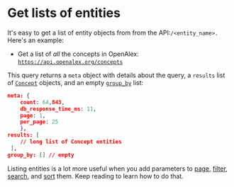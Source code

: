 # Get lists of entities

It's easy to get a list of entity objects from from the API:`/<entity_name>.` Here's an example:

* Get a list of _all_ the concepts in OpenAlex:\
  [`https://api.openalex.org/concepts`](https://api.openalex.org/concepts)

This query returns a `meta` object with details about the query, a `results` list of [`Concept`](../../api-entities/concepts/concept-object.md) objects, and an empty [`group_by`](../get-groups-of-entities.md) list:

```json
meta: {
    count: 64,843,
    db_response_time_ms: 11,
    page: 1,
    per_page: 25
    },
results: [
    // long list of Concept entities
 ],
group_by: [] // empty
```

Listing entities is a lot more useful when you add parameters to [page](paging.md), [filter](filter-entity-lists.md), [search](search-entities.md), and [sort](sort-entity-lists.md) them. Keep reading to learn how to do that.
